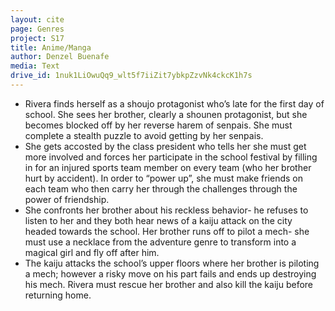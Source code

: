 ```yaml
---
layout: cite
page: Genres
project: S17
title: Anime/Manga
author: Denzel Buenafe
media: Text
drive_id: 1nuk1LiOwuQq9_wlt5f7iiZit7ybkpZzvNk4ckcK1h7s
---
```

- Rivera finds herself as a shoujo protagonist who’s late for the first day of school. She sees her brother, clearly a shounen protagonist, but she becomes blocked off by her reverse harem of senpais. She must complete a stealth puzzle to avoid getting by her senpais. 
- She gets accosted by the class president who tells her she must get more involved and forces her participate in the school festival by filling in for an injured sports team member on every team (who her brother hurt by accident). In order to “power up”, she must make friends on each team who then carry her through the challenges through the power of friendship.
- She confronts her brother about his reckless behavior- he refuses to listen to her and they both hear news of a kaiju attack on the city headed towards the school. Her brother runs off to pilot a mech- she must use a necklace from the adventure genre to transform into a magical girl and fly off after him.
- The kaiju attacks the school’s upper floors where her brother is piloting a mech; however a risky move on his part fails and ends up destroying his mech. Rivera must rescue her brother and also kill the kaiju before returning home. 
